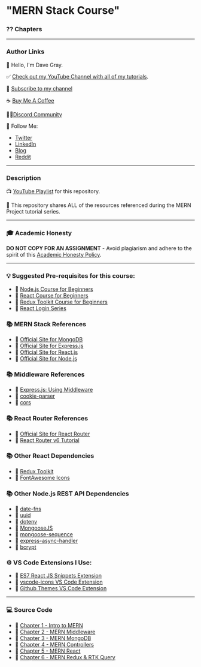 # "MERN Stack Course"

### ?? Chapters

---

### Author Links

👋 Hello, I'm Dave Gray.

✅ [Check out my YouTube Channel with all of my tutorials](https://www.youtube.com/DaveGrayTeachesCode).

🚩 [Subscribe to my channel](https://bit.ly/3nGHmNn)

☕ [Buy Me A Coffee](https://buymeacoffee.com/DaveGray)

🧑‍💻[Discord Community](https://discord.gg/neKghyefqh)

🚀 Follow Me:

- [Twitter](https://twitter.com/yesdavidgray)
- [LinkedIn](https://www.linkedin.com/in/davidagray/)
- [Blog](https://yesdavidgray.com)
- [Reddit](https://www.reddit.com/user/DaveOnEleven)

---

### Description

📺 [YouTube Playlist](https://www.youtube.com/playlist?list=PL0Zuz27SZ-6P4dQUsoDatjEGpmBpcOW8V) for this repository.

🚀 This repository shares ALL of the resources referenced during the MERN Project tutorial series. 

---

### 🎓 Academic Honesty

**DO NOT COPY FOR AN ASSIGNMENT** - Avoid plagiarism and adhere to the spirit of this [Academic Honesty Policy](https://www.freecodecamp.org/news/academic-honesty-policy/).

---

### 💡 Suggested Pre-requisites for this course: 
- 🔗 [Node.js Course for Beginners](https://youtu.be/f2EqECiTBL8)
- 🔗 [React Course for Beginners](https://youtu.be/RVFAyFWO4go)
- 🔗 [Redux Toolkit Course for Beginners](https://youtu.be/NqzdVN2tyvQ)
- 🔗 [React Login Series](https://www.youtube.com/playlist?list=PL0Zuz27SZ-6PRCpm9clX0WiBEMB70FWwd)

### 📚 MERN Stack References
- 🔗 [Official Site for MongoDB](https://mongodb.com)
- 🔗 [Official Site for Express.js](https://expressjs.com)
- 🔗 [Official Site for React.js](https://reactjs.org)
- 🔗 [Official Site for Node.js](https://nodejs.org/)

### 📚 Middleware References
- 🔗 [Express.js: Using Middleware](https://expressjs.com/en/guide/using-middleware.html)
- 🔗 [cookie-parser](https://mongodb.com)
- 🔗 [cors](https://mongodb.com)

### 📚 React Router References
- 🔗 [Official Site for React Router](https://reactrouter.com/docs/en/v6)
- 🔗 [React Router v6 Tutorial](https://github.com/gitdagray/react_router_v6)

### 📚 Other React Dependencies
- 🔗 [Redux Toolkit](https://redux-toolkit.js.org/)
- 🔗 [FontAwesome Icons](https://fontawesome.com/docs/web/use-with/react/)

### 📚 Other Node.js REST API Dependencies
- 🔗 [date-fns](https://www.npmjs.com/package/date-fns)
- 🔗 [uuid](https://www.npmjs.com/package/uuid)
- 🔗 [dotenv](https://www.npmjs.com/package/dotenv)
- 🔗 [MongooseJS](https://mongoosejs.com/)
- 🔗 [mongoose-sequence](https://www.npmjs.com/package/mongoose-sequence)
- 🔗 [express-async-handler](https://www.npmjs.com/package/express-async-handler)
- 🔗 [bcrypt](https://www.npmjs.com/package/bcrypt)

### ⚙ VS Code Extensions I Use:
- 🔗 [ES7 React JS Snippets Extension](https://marketplace.visualstudio.com/items?itemName=dsznajder.es7-react-js-snippets)
- 🔗 [vscode-icons VS Code Extension](https://marketplace.visualstudio.com/items?itemName=vscode-icons-team.vscode-icons)
- 🔗 [Github Themes VS Code Extension](https://marketplace.visualstudio.com/items?itemName=GitHub.github-vscode-theme)

---

### 💻 Source Code
- 🔗 [Chapter 1 - Intro to MERN](https://github.com/gitdagray/mern_stack_course/tree/main/lesson_01)
- 🔗 [Chapter 2 - MERN Middleware](https://github.com/gitdagray/mern_stack_course/tree/main/lesson_02)
- 🔗 [Chapter 3 - MERN MongoDB](https://github.com/gitdagray/mern_stack_course/tree/main/lesson_03)
- 🔗 [Chapter 4 - MERN Controllers](https://github.com/gitdagray/mern_stack_course/tree/main/lesson_04)
- 🔗 [Chapter 5 - MERN React](https://github.com/gitdagray/mern_stack_course/tree/main/lesson_05-frontend)
- 🔗 [Chapter 6 - MERN Redux & RTK Query](https://github.com/gitdagray/mern_stack_course/tree/main/lesson_05-frontend)
